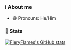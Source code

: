 ### ℹ️ About me
- 😄 Pronouns: He/Him

### 🥇 Stats
[![FieryFlames's GitHub stats](https://github-readme-stats.vercel.app/api?username=FieryFlames&theme=radical&show_icons=true)](https://github.com/anuraghazra/github-readme-stats)

